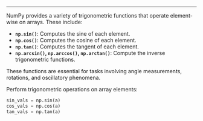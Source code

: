 ---

NumPy provides a variety of trigonometric functions that operate element-wise on arrays. These include:

* **`np.sin()`**: Computes the sine of each element.
* **`np.cos()`**: Computes the cosine of each element.
* **`np.tan()`**: Computes the tangent of each element.
* **`np.arcsin()`, `np.arccos()`, `np.arctan()`**: Compute the inverse trigonometric functions.

These functions are essential for tasks involving angle measurements, rotations, and oscillatory phenomena.

Perform trigonometric operations on array elements:

````python
sin_vals = np.sin(a)
cos_vals = np.cos(a)
tan_vals = np.tan(a)
````
